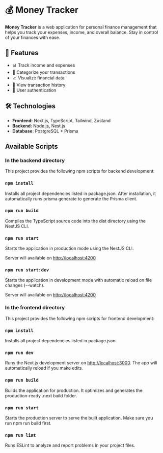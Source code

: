 # 💰 Money Tracker

**Money Tracker** is a web application for personal finance management that helps you track your expenses, income, and overall balance. Stay in control of your finances with ease.

## 🚀 Features

- 📊 Track income and expenses
- 📁 Categorize your transactions
- 📈 Visualize financial data
- 🧾 View transaction history
- 🔐 User authentication

## 🛠️ Technologies

- **Frontend:** Next.js, TypeScript, Tailwind, Zustand
- **Backend:** Node.js, Nest.js
- **Database:** PostgreSQL + Prisma

## Available Scripts
### In the backend directory
This project provides the following npm scripts for backend development:

### `npm install`
Installs all project dependencies listed in package.json.
After installation, it automatically runs prisma generate to generate the Prisma client.

### `npm run build`
Compiles the TypeScript source code into the dist directory using the NestJS CLI.

### `npm run start`
Starts the application in production mode using the NestJS CLI.

Server will available on [http://localhost:4200](http://localhost:4200)

### `npm run start:dev`
Starts the application in development mode with automatic reload on file changes (--watch).

Server will available on [http://localhost:4200](http://localhost:4200)

### In the frontend directory
This project provides the following npm scripts for frontend development:

### `npm install`
Installs all project dependencies listed in package.json.

### `npm run dev`
Runs the Next.js development server on [http://localhost:3000](http://localhost:3000).
The app will automatically reload if you make edits.

### `npm run build`
Builds the application for production.
It optimizes and generates the production-ready .next build folder.

### `npm run start`
Starts the production server to serve the built application.
Make sure you run npm run build first.

### `npm run lint`
Runs ESLint to analyze and report problems in your project files.

